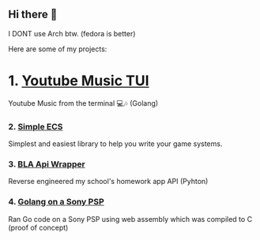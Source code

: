 ## Hi there 👋

I DONT use Arch btw. (fedora is better)

Here are some of my projects: 

# 1. [Youtube Music TUI](https://github.com/BrownNPC/Youtube-Music-TUI)
Youtube Music from the terminal 💻🎶 (Golang)

### 2. [Simple ECS](https://github.com/BrownNPC/simple-ecs)
Simplest and easiest library to help you write your game systems.

### 3. [BLA Api Wrapper](https://github.com/BrownNPC/BLA-Api-Wrapper)
Reverse engineered my school's homework app API (Pyhton)

### 4. [Golang on a Sony PSP](https://github.com/BrownNPC/Wasm-on-PSP-Demo)
Ran Go code on a Sony PSP using web assembly which was compiled to C (proof of concept)
